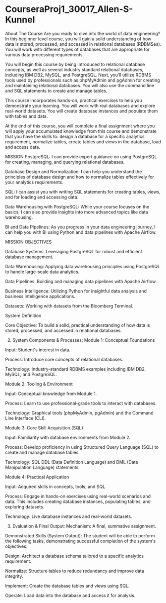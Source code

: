 # CourseraProj1_30017_Allen-S-Kunnel
About The Course
Are you ready to dive into the world of data engineering? In this beginner level course, you will gain a solid understanding of how data is stored, processed, and accessed in relational databases (RDBMSes). You will work with different types of databases that are appropriate for various data processing requirements. 

You will begin this course by being introduced to relational database concepts, as well as several industry standard relational databases, including IBM DB2, MySQL, and PostgreSQL. Next, you’ll utilize RDBMS tools used by professionals such as phpMyAdmin and pgAdmin for creating and maintaining relational databases. You will also use the command line and SQL statements to create and manage tables. 

This course incorporates hands-on, practical exercises to help you demonstrate your learning. You will work with real databases and explore real-world datasets. You will create database instances and populate them with tables and data. 

At the end of this course, you will complete a final assignment where you will apply your accumulated knowledge from this course and demonstrate that you have the skills to: design a database for a specific analytics requirement, normalize tables, create tables and views in the database, load and access data. 

MISSION
PostgreSQL: I can provide expert guidance on using PostgreSQL for creating, managing, and querying relational databases.

Database Design and Normalization: I can help you understand the principles of database design and how to normalize tables effectively for your analytics requirements.

SQL: I can assist you with writing SQL statements for creating tables, views, and for loading and accessing data.

Data Warehousing with PostgreSQL: While your course focuses on the basics, I can also provide insights into more advanced topics like data warehousing.

BI and Data Pipelines: As you progress in your data engineering journey, I can help you with BI using Python and data pipelines with Apache Airflow.

MISSION OBJECTIVES

Database Systems: Leveraging PostgreSQL for robust and efficient database management.

Data Warehousing: Applying data warehousing principles using PostgreSQL to handle large-scale data analytics.

Data Pipelines: Building and managing data pipelines with Apache Airflow.

Business Intelligence: Utilizing Python for insightful data analysis and business intelligence applications.

Datasets: Working with datasets from the Bloomberg Terminal.

System Definition

Core Objective:
To build a solid, practical understanding of how data is stored, processed, and accessed in relational databases.

2. System Components & Processes:
Module 1: Conceptual Foundations

Input: Student's interest in data.

Process: Introduce core concepts of relational databases.

Technology: Industry-standard RDBMS examples including IBM DB2, MySQL, and PostgreSQL.

Module 2: Tooling & Environment

Input: Conceptual knowledge from Module 1.

Process: Learn to use professional-grade tools to interact with databases.

Technology: Graphical tools (phpMyAdmin, pgAdmin) and the Command Line Interface (CLI).

Module 3: Core Skill Acquisition (SQL)

Input: Familiarity with database environments from Module 2.

Process: Develop proficiency in using Structured Query Language (SQL) to create and manage database tables.

Technology: SQL DDL (Data Definition Language) and DML (Data Manipulation Language) statements.

Module 4: Practical Application

Input: Acquired skills in concepts, tools, and SQL.

Process: Engage in hands-on exercises using real-world scenarios and data. This includes creating database instances, populating tables, and exploring datasets.

Technology: Live database instances and real-world datasets.

3. Evaluation & Final Output:
Mechanism: A final, summative assignment.

Demonstrated Skills (System Output): The student will be able to perform the following tasks, demonstrating successful completion of the system's objectives:

Design: Architect a database schema tailored to a specific analytics requirement.

Normalize: Structure tables to reduce redundancy and improve data integrity.

Implement: Create the database tables and views using SQL.

Operate: Load data into the database and access it for analysis.
